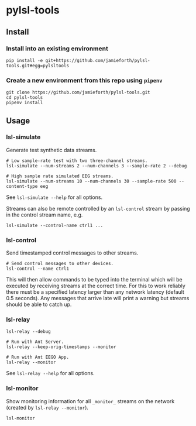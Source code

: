 # pylsl-tools

## Install
### Install into an existing environment

```
pip install -e git+https://github.com/jamieforth/pylsl-tools.git#egg=pylsltools
```

### Create a new environment from this repo using `pipenv`

```
git clone https://github.com/jamieforth/pylsl-tools.git
cd pylsl-tools
pipenv install
```

## Usage
### lsl-simulate

Generate test synthetic data streams.

```
# Low sample-rate test with two three-channel streams.
lsl-simulate --num-streams 2 --num-channels 3 --sample-rate 2 --debug
```

```
# High sample rate simulated EEG streams.
lsl-simulate --num-streams 10 --num-channels 30 --sample-rate 500 --content-type eeg
```

See `lsl-simulate --help` for all options.

Streams can also be remote controlled by an `lsl-control` stream by
passing in the control stream name, e.g.

```
lsl-simulate --control-name ctrl1 ...
```


### lsl-control

Send timestamped control messages to other streams.

```
# Send control messages to other devices.
lsl-control --name ctrl1
```

This will then allow commands to be typed into the terminal which will
be executed by receiving streams at the correct time. For this to work
reliably there must be a specified latency larger than any network
latency (default 0.5 seconds). Any messages that arrive late will
print a warning but streams should be able to catch up.


### lsl-relay

```
lsl-relay --debug
```

```
# Run with Ant Server.
lsl-relay --keep-orig-timestamps --monitor
```

```
# Run with Ant EEGO App.
lsl-relay --monitor
```

See `lsl-relay --help` for all options.


### lsl-monitor

Show monitoring information for all `_monitor_` streams on the network
(created by `lsl-relay --monitor`).

```
lsl-monitor
```
